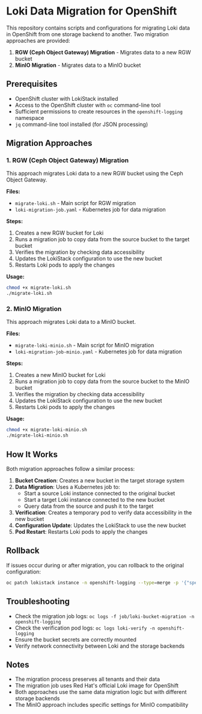 # Loki Data Migration for OpenShift

This repository contains scripts and configurations for migrating Loki data in OpenShift from one storage backend to another. Two migration approaches are provided:

1. **RGW (Ceph Object Gateway) Migration** - Migrates data to a new RGW bucket
2. **MinIO Migration** - Migrates data to a MinIO bucket

## Prerequisites

- OpenShift cluster with LokiStack installed
- Access to the OpenShift cluster with `oc` command-line tool
- Sufficient permissions to create resources in the `openshift-logging` namespace
- `jq` command-line tool installed (for JSON processing)

## Migration Approaches

### 1. RGW (Ceph Object Gateway) Migration

This approach migrates Loki data to a new RGW bucket using the Ceph Object Gateway.

**Files:**
- `migrate-loki.sh` - Main script for RGW migration
- `loki-migration-job.yaml` - Kubernetes job for data migration

**Steps:**
1. Creates a new RGW bucket for Loki
2. Runs a migration job to copy data from the source bucket to the target bucket
3. Verifies the migration by checking data accessibility
4. Updates the LokiStack configuration to use the new bucket
5. Restarts Loki pods to apply the changes

**Usage:**
```bash
chmod +x migrate-loki.sh
./migrate-loki.sh
```

### 2. MinIO Migration

This approach migrates Loki data to a MinIO bucket.

**Files:**
- `migrate-loki-minio.sh` - Main script for MinIO migration
- `loki-migration-job-minio.yaml` - Kubernetes job for data migration

**Steps:**
1. Creates a new MinIO bucket for Loki
2. Runs a migration job to copy data from the source bucket to the MinIO bucket
3. Verifies the migration by checking data accessibility
4. Updates the LokiStack configuration to use the new bucket
5. Restarts Loki pods to apply the changes

**Usage:**
```bash
chmod +x migrate-loki-minio.sh
./migrate-loki-minio.sh
```

## How It Works

Both migration approaches follow a similar process:

1. **Bucket Creation**: Creates a new bucket in the target storage system
2. **Data Migration**: Uses a Kubernetes job to:
   - Start a source Loki instance connected to the original bucket
   - Start a target Loki instance connected to the new bucket
   - Query data from the source and push it to the target
3. **Verification**: Creates a temporary pod to verify data accessibility in the new bucket
4. **Configuration Update**: Updates the LokiStack to use the new bucket
5. **Pod Restart**: Restarts Loki pods to apply the changes

## Rollback

If issues occur during or after migration, you can rollback to the original configuration:

```bash
oc patch lokistack instance -n openshift-logging --type=merge -p '{"spec":{"storage":{"secret":{"name":"logging-loki-odf"}}}}'
```

## Troubleshooting

- Check the migration job logs: `oc logs -f job/loki-bucket-migration -n openshift-logging`
- Check the verification pod logs: `oc logs loki-verify -n openshift-logging`
- Ensure the bucket secrets are correctly mounted
- Verify network connectivity between Loki and the storage backends

## Notes

- The migration process preserves all tenants and their data
- The migration job uses Red Hat's official Loki image for OpenShift
- Both approaches use the same data migration logic but with different storage backends
- The MinIO approach includes specific settings for MinIO compatibility 